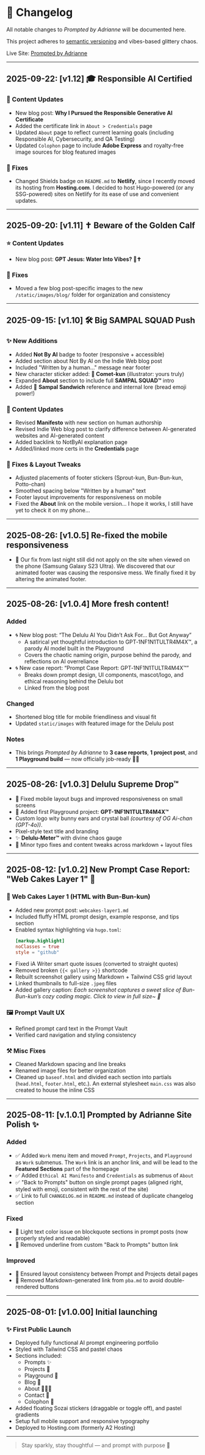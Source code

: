 # 📜 Changelog

All notable changes to *Prompted by Adrianne* will be documented here.

This project adheres to [semantic versioning](https://semver.org/) and vibes-based glittery chaos.

Live Site: [Prompted by Adrianne](https://ai.adrianne.io)

---

## 2025-09-22: [v1.12] 🎓 Responsible AI Certified

### 🌠 Content Updates
- New blog post: **Why I Pursued the Responsible Generative AI Certificate**
- Added the certificate link in `About > Credentials` page
- Updated `About` page to reflect current learning goals (including Responsible AI, Cybersecurity, and QA Testing)
- Updated `Colophon` page to include **Adobe Express** and royalty-free image sources for blog featured images

### 📝 Fixes
- Changed Shields badge on `README.md` to **Netlify**, since I recently moved its hosting from **Hosting.com**. I decided to host Hugo-powered (or any SSG-powered) sites on Netlify for its ease of use and convenient updates.

---

## 2025-09-20: [v1.11] ✝️ Beware of the Golden Calf

### ⭐️ Content Updates
- New blog post: **GPT Jesus: Water Into Vibes? 🤯✝️**

### 🔧 Fixes
- Moved a few blog post-specific images to the new `/static/images/blog/` folder for organization and consistency

---

## 2025-09-15: [v1.10] 🛠️ Big SAMPAL SQUAD Push

### ✨ New Additions
- Added **Not By AI** badge to footer (responsive + accessible)
- Added section about Not By AI on the Indie Web blog post
- Included "Written by a human..." message near footer
- New character sticker added: **🌠 Comet-kun** (illustrator: yours truly)
- Expanded **About** section to include full **SAMPAL SQUAD™** intro
- Added 🥪 **Sampal Sandwich** reference and internal lore (bread emoji power!)

### 📝 Content Updates
- Revised **Manifesto** with new section on human authorship
- Revised Indie Web blog post to clarify difference between AI-generated websites and AI-generated content
- Added backlink to NotByAI explanation page
- Added/linked more certs in the **Credentials** page

### 🔧 Fixes & Layout Tweaks
- Adjusted placements of footer stickers (Sprout-kun, Bun-Bun-kun, Potto-chan)
- Smoothed spacing below "Written by a human" text
- Footer layout improvements for responsiveness on mobile
- Fixed the **About** link on the mobile version... I hope it works, I still have yet to check it on my phone...

---

## 2025-08-26: [v1.0.5] Re-fixed the mobile responsiveness

- 📱 Our fix from last night still did not apply on the site when viewed on the phone (Samsung Galaxy S23 Ultra). We discovered that our animated footer was causing the responsive mess. We finally fixed it by altering the animated footer.

---

## 2025-08-26: [v1.0.4] More fresh content!

### Added
- 🌀 New blog post: “The Delulu AI You Didn’t Ask For… But Got Anyway”
  - A satirical yet thoughtful introduction to GPT‑1NF1N1TULTR4M4X™, a parody AI model built in the Playground
  - Covers the chaotic naming origin, purpose behind the parody, and reflections on AI overreliance
- 🌀 New case report: “Prompt Case Report: GPT‑1NF1N1TULTR4M4X™”
  - Breaks down prompt design, UI components, mascot/logo, and ethical reasoning behind the Delulu bot
  - Linked from the blog post

### Changed
- Shortened blog title for mobile friendliness and visual fit
- Updated `static/images` with featured image for the Delulu post

### Notes
- This brings *Prompted by Adrianne* to **3 case reports**, **1 project post**, and **1 Playground build** — now officially job-ready 💼💖  

---

## 2025-08-26: [v1.0.3] Delulu Supreme Drop™

- 📱 Fixed mobile layout bugs and improved responsiveness on small screens
- 🐰 Added first Playground project: **GPT-1NF1N1TULTR4M4X™**
 - Custom logo wity bunny ears and crystal ball *(courtesy of OG Ai-chan (GPT-4o))*. 
 - Pixel-style text title and branding
 - ✨ **Delulu-Meter™** with divine chaos gauge
- 🐞 Minor typo fixes and content tweaks across markdown + layout files

---

## 2025-08-12: [v1.0.2] New Prompt Case Report: "Web Cakes Layer 1" 🍓

### 💫 Web Cakes Layer 1 (HTML with Bun-Bun-kun)

- Added new prompt post: `webcakes-layer1.md`
- Included fluffy HTML prompt design, example response, and tips section
- Enabled syntax highlighting via `hugo.toml`:
  ```toml
  [markup.highlight]
  noClasses = true
  style = "github"
  ```
- Fixed iA Writer smart quote issues (converted to straight quotes)
- Removed broken `{{< gallery >}}` shortcode
- Rebuilt screenshot gallery using Markdown + Tailwind CSS grid layout
- Linked thumbnails to full-size `.jpeg` files
- Added gallery caption:
*Each screenshot captures a sweet slice of Bun-Bun-kun’s cozy coding magic. Click to view in full size~ 🍓*

### 🖼️ Prompt Vault UX

- Refined prompt card text in the Prompt Vault
- Verified card navigation and styling consistency

### ⚒️ Misc Fixes

- Cleaned Markdown spacing and line breaks
- Renamed image files for better organization
- Cleaned up `baseof.html` and divided each section into partials (`head.html`, `footer.html`, etc.). An external stylesheet `main.css` was also created to house the inline CSS

---

## 2025-08-11: [v.1.0.1] Prompted by Adrianne Site Polish ✨

### Added
- ✅ Added `Work` menu item and moved `Prompt`, `Projects`, and `Playground` as `Work` submenus. The `Work` link is an anchor link, and will be lead to the **Featured Sections** part of the homepage
- ✅ Added `Ethical AI Manifesto` and `Credentials` as submenus of `About`
- ✅ "Back to Prompts" button on single prompt pages (aligned right, styled with emoji, consistent with the rest of the site)
- ✅ Link to full `CHANGELOG.md` in `README.md` instead of duplicate changelog section

### Fixed
- 🎨 Light text color issue on blockquote sections in prompt posts (now properly styled and readable)
- 💅 Removed underline from custom "Back to Prompts" button link

### Improved
- 📐 Ensured layout consistency between Prompt and Projects detail pages
- 🧼 Removed Markdown-generated link from `pba.md` to avoid double-rendered buttons

---

## 2025-08-01: [v1.0.00] Initial launching
### ✨ First Public Launch
- Deployed fully functional AI prompt engineering portfolio
- Styled with Tailwind CSS and pastel chaos
- Sections included:
  - Prompts ✨
  - Projects 🔧
  - Playground 🎠
  - Blog 📝
  - About 🙆🏻‍♀️
  - Contact 📮
  - Colophon 📌
- Added floating Sozai stickers (draggable or toggle off), and pastel gradients
- Setup full mobile support and responsive typography
- Deployed to Hosting.com (formerly A2 Hosting)

---

> Stay sparkly, stay thoughtful — and prompt with purpose 💖
